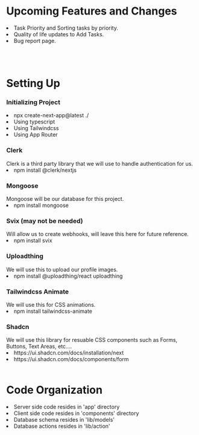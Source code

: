 <h1>Upcoming Features and Changes</h1>
<li>Task Priority and Sorting tasks by priority.
<li>Quality of life updates to Add Tasks.
<li>Bug report page.

<br><br>
<h1>Setting Up</h1>
<h3>Initializing Project</h3>
<div>
    <li>npx create-next-app@latest ./</li>
    <li>Using typescript</li>
    <li>Using Tailwindcss</li>
    <li>Using App Router</li>
</div>

<h3>Clerk</h3>
<div>
Clerk is a third party library that we will use to handle authentication for us.
</div>
<li>npm install @clerk/nextjs</li>

<h3>Mongoose</h3>
<div>
Mongoose will be our database for this project.
</div>
<li>npm install mongoose</li>

<h3>Svix (may not be needed)</h3>
<div>
Will allow us to create webhooks, will leave this here for future reference.
</div>
<li>npm install svix</li>

<h3>Uploadthing</h3>
<div>
We will use this to upload our profile images.
</div>
<li>npm install @uploadthing/react uploadthing</li>

<h3>Tailwindcss Animate</h3>
<div>
We will use this for CSS animations.
</div>
<li>npm install tailwindcss-animate</li>

<h3>Shadcn</h3>
<div>
We will use this library for resuable CSS components such as Forms, Buttons, Text Areas, etc....
</div>
<li>https://ui.shadcn.com/docs/installation/next</li>
<li>https://ui.shadcn.com/docs/components/form</li>
<br>





<h1>Code Organization</h1>
<li>Server side code resides in 'app' directory</li>
<li>Client side code resides in 'components' directory</li>
<li>Database schema resides in 'lib/models'</li>
<li>Database actions resides in 'lib/action'</li>
<br><br>


